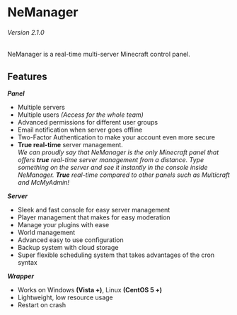 # NeManager
###### Version 2.1.0
NeManager is a real-time multi-server Minecraft control panel.

## Features
***Panel***
* Multiple servers
* Multiple users *(Access for the whole team)*
* Advanced permissions for different user groups
* Email notification when server goes offline
* Two-Factor Authentication to make your account even more secure
* **True real-time** server management.<br>
_We can proudly say that NeManager is the only Minecraft panel that offers **true** real-time server management from a distance. Type something on the server and see it instantly in the console inside NeManager. **True** real-time compared to other panels such as Multicraft and McMyAdmin!_

***Server***
* Sleek and fast console for easy server management
* Player management that makes for easy moderation
* Manage your plugins with ease
* World management
* Advanced easy to use configuration
* Backup system with cloud storage
* Super flexible scheduling system that takes advantages of the cron syntax

***Wrapper***
* Works on Windows **(Vista +)**, Linux **(CentOS 5 +)**
* Lightweight, low resource usage
* Restart on crash

